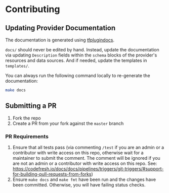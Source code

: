 # Contributing

## Updating Provider Documentation

The documentation is generated using [tfplugindocs](https://github.com/hashicorp/terraform-plugin-docs).

`docs/` should never be edited by hand. Instead, update the documentation via updating `Description` fields within the `schema` blocks of the provider's resources and data sources. And if needed, update the templates in `templates/`.

You can always run the following command locally to re-generate the documentation:

```bash
make docs
```

## Submitting a PR

1. Fork the repo
2. Create a PR from your fork against the `master` branch

### PR Requirements

1. Ensure that all tests pass (via commenting `/test` if you are an admin or a contributor with write access on this repo, otherwise wait for a maintainer to submit the comment. The comment will be ignored if you are not an admin or a contributor with write access on this repo. See: https://codefresh.io/docs/docs/pipelines/triggers/git-triggers/#support-for-building-pull-requests-from-forks)
4. Ensure `make docs` and `make fmt` have been run and the changes have been committed. Otherwise, you will have failing status checks.
